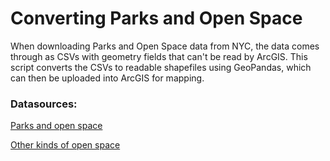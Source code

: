 # Converting Parks and Open Space
When downloading Parks and Open Space data from NYC, the data comes through as CSVs with geometry fields that can't be read by ArcGIS. This script converts the CSVs to readable shapefiles using GeoPandas, which can then be uploaded into ArcGIS for mapping.

### Datasources: 
[Parks and open space](https://data.cityofnewyork.us/City-Government/NYC-Planimetric-Database-Open-Space-Parks-/g84h-jbjm)

[Other kinds of open space](https://data.cityofnewyork.us/Recreation/NYC-Planimetric-Database-Open-Space-Other-/pckb-8r2z)